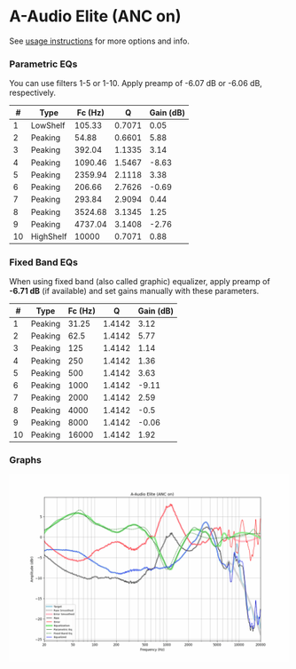 # A-Audio Elite (ANC on)
See [usage instructions](https://github.com/jaakkopasanen/AutoEq#usage) for more options and info.

### Parametric EQs
You can use filters 1-5 or 1-10. Apply preamp of -6.07 dB or -6.06 dB, respectively.

|   # | Type      |   Fc (Hz) |      Q |   Gain (dB) |
|-----|-----------|-----------|--------|-------------|
|   1 | LowShelf  |    105.33 | 0.7071 |        0.05 |
|   2 | Peaking   |     54.88 | 0.6601 |        5.88 |
|   3 | Peaking   |    392.04 | 1.1335 |        3.14 |
|   4 | Peaking   |   1090.46 | 1.5467 |       -8.63 |
|   5 | Peaking   |   2359.94 | 2.1118 |        3.38 |
|   6 | Peaking   |    206.66 | 2.7626 |       -0.69 |
|   7 | Peaking   |    293.84 | 2.9094 |        0.44 |
|   8 | Peaking   |   3524.68 | 3.1345 |        1.25 |
|   9 | Peaking   |   4737.04 | 3.1408 |       -2.76 |
|  10 | HighShelf |  10000    | 0.7071 |        0.88 |

### Fixed Band EQs
When using fixed band (also called graphic) equalizer, apply preamp of **-6.71 dB** (if available) and set gains manually with these parameters.

|   # | Type    |   Fc (Hz) |      Q |   Gain (dB) |
|-----|---------|-----------|--------|-------------|
|   1 | Peaking |     31.25 | 1.4142 |        3.12 |
|   2 | Peaking |     62.5  | 1.4142 |        5.77 |
|   3 | Peaking |    125    | 1.4142 |        1.14 |
|   4 | Peaking |    250    | 1.4142 |        1.36 |
|   5 | Peaking |    500    | 1.4142 |        3.63 |
|   6 | Peaking |   1000    | 1.4142 |       -9.11 |
|   7 | Peaking |   2000    | 1.4142 |        2.59 |
|   8 | Peaking |   4000    | 1.4142 |       -0.5  |
|   9 | Peaking |   8000    | 1.4142 |       -0.06 |
|  10 | Peaking |  16000    | 1.4142 |        1.92 |

### Graphs
![](./A-Audio%20Elite%20(ANC%20on).png)
